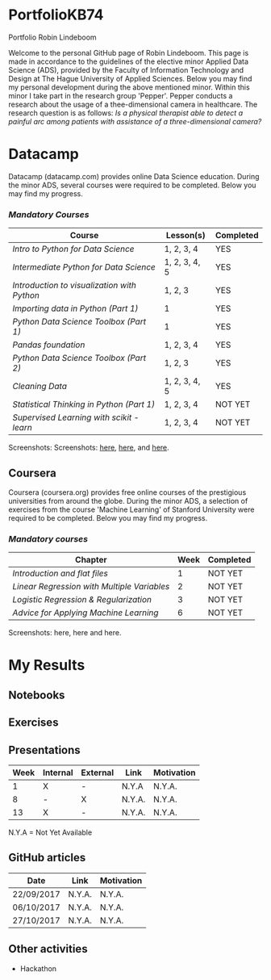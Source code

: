 # PortfolioKB74
Portfolio Robin Lindeboom

Welcome to the personal GitHub page of Robin Lindeboom. This page is made in accordance to the guidelines of the elective minor Applied Data Science (ADS), provided by the Faculty of Information Technology and Design at The Hague University of Applied Sciences. Below you may find my personal development during the above mentioned minor. Within this minor I take part in the research group 'Pepper'. Pepper conducts a research about the usage of a thee-dimensional camera in healthcare. The research question is as follows: *Is a physical therapist able to detect a painful arc among patients with assistance of a three-dimensional camera?*


# **Datacamp**
Datacamp (datacamp.com) provides online Data Science education. During the minor ADS, several courses were required to be completed. Below you may find my progress. 

### *Mandatory Courses* 

| Course | Lesson(s) | Completed |
| --- | --- | --- |
| *Intro to Python for Data Science* | 1, 2, 3, 4 | YES |
| *Intermediate Python for Data Science* | 1, 2, 3, 4, 5 | YES |
| *Introduction to visualization with Python* | 1, 2, 3 | YES |
| *Importing data in Python (Part 1)* | 1 | YES |
| *Python Data Science Toolbox (Part 1)* | 1 | YES |
| *Pandas foundation* | 1, 2, 3, 4 | YES |
| *Python Data Science Toolbox (Part 2)* | 1, 2, 3 | YES |
| *Cleaning Data* | 1, 2, 3, 4, 5 | YES |
| *Statistical Thinking in Python (Part 1)* | 1, 2, 3, 4 | NOT YET |
| *Supervised Learning with scikit - learn* | 1, 2, 3, 4 | NOT YET |

Screenshots: Screenshots: [here](https://github.com/rdlindeboom95/robindlindeboom/blob/master/Python%201.png?raw=true), [here](https://github.com/rdlindeboom95/robindlindeboom/blob/master/Python%202.png?raw=true), and [here](https://github.com/rdlindeboom95/robindlindeboom/blob/master/Python%203.png?raw=true). 

## **Coursera**
Coursera (coursera.org) provides free online courses of the prestigious universities from around the globe. During the minor ADS, a selection of exercises from the course 'Machine Learning' of Stanford University were required to be completed. Below you may find my progress.

### *Mandatory courses*

| Chapter | Week | Completed |
| --- | --- | --- |
| *Introduction and flat files* | 1 | NOT YET |
| *Linear Regression with Multiple Variables* | 2 | NOT YET |
| *Logistic Regression & Regularization* | 3 | NOT YET |
| *Advice for Applying Machine Learning* | 6 | NOT YET |

Screenshots: here, here and here. 

# My Results

## Notebooks

## Exercises

## Presentations

| Week | Internal | External | Link | Motivation |
| --- | --- | --- | --- | --- | 
| 1 | X | - | N.Y.A | N.Y.A. |
| 8 | - | X | N.Y.A. | N.Y.A. |
| 13 | X | - | N.Y.A. | N.Y.A. |


N.Y.A = Not Yet Available

## GitHub articles

| Date | Link | Motivation |
| --- | --- | --- |
| 22/09/2017 | N.Y.A. | N.Y.A. |
| 06/10/2017 | N.Y.A. | N.Y.A. |
| 27/10/2017 | N.Y.A. | N.Y.A. |

## Other activities

- Hackathon 
